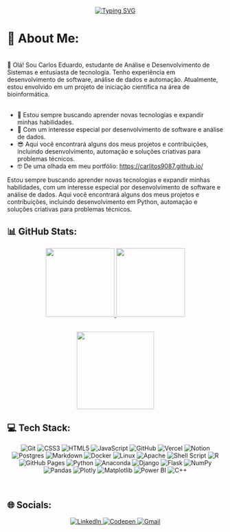 <p align="center">
  <a href="https://git.io/typing-svg">
    <img src="https://readme-typing-svg.herokuapp.com?font=ubuntu&weight=700&size=33&duration=8000&pause=1000&color=01F700&center=true&vCenter=true&width=455&lines=Hello+World+%F0%9F%8C%8E+.+.+.;Welcome+to+my+GitHub+%3A)" alt="Typing SVG" />
  </a>

# 💫 About Me:

<br/>
👋 Olá! Sou Carlos Eduardo, estudante de Análise e Desenvolvimento de Sistemas e entusiasta de tecnologia. Tenho experiência em desenvolvimento de software, análise de dados e automação. Atualmente, estou envolvido em um projeto de iniciação científica na área de bioinformática.
<br/>
<br/>

- 🌱 Estou sempre buscando aprender novas tecnologias e expandir minhas habilidades.
- 📓 Com um interesse especial por desenvolvimento de software e análise de dados.
- 😎 Aqui você encontrará alguns dos meus projetos e contribuições, incluindo desenvolvimento, automação e soluções criativas para problemas técnicos.
- 🤓 De uma olhada em meu portfólio: https://carlitos9087.github.io/

Estou sempre buscando aprender novas tecnologias e expandir minhas habilidades, com um interesse especial por desenvolvimento de software e análise de dados. Aqui você encontrará alguns dos meus projetos e contribuições, incluindo desenvolvimento em Python, automação e soluções criativas para problemas técnicos.
<br/>

## 📊 GitHub Stats:

<div align="center">
  <a href="https://github-readme-stats.vercel.app/api?username=carlitos9087&theme=vue-dark&hide_border=false&include_all_commits=false&count_private=false">
    <img height="160em" src="https://github-readme-streak-stats.herokuapp.com/?user=carlitos9087&theme=blue-green&hide_border=false"/>
    <img height="160em" src="https://github-readme-stats.vercel.app/api?username=carlitos9087&theme=blue-green&hide_border=false&include_all_commits=false&count_private=false"/>
  </a>
</div><br/>

<p align="center">
  <img height="180em" src="https://github-readme-stats.vercel.app/api/top-langs/?username=carlitos9087&theme=blue-green&hide_border=false&include_all_commits=false&count_private=false&layout=compact">
</p>

## 💻 Tech Stack:

<p align="center">
  <img alt="Git" src="https://img.shields.io/badge/git%20-%23F05033.svg?&style=for-the-badge&logo=git&logoColor=white"/>
  <img alt="CSS3" src="https://img.shields.io/badge/CSS3-1572B6?style=for-the-badge&logo=css3&logoColor=white">
  <img alt="HTML5" src="https://img.shields.io/badge/HTML5-E34F26?style=for-the-badge&logo=html5&logoColor=white">
  <img alt="JavaScript" src="https://img.shields.io/badge/JavaScript-F7DF1E?style=for-the-badge&logo=javascript&logoColor=black">
  <img alt="GitHub" src="https://img.shields.io/badge/GitHub-100000?style=for-the-badge&logo=github&logoColor=white">
  <img alt="Vercel" src="https://img.shields.io/badge/vercel%20-%23000000.svg?&style=for-the-badge&logo=vercel&logoColor=white"/>
   <img alt="Notion" src="https://img.shields.io/badge/Notion-%23000000.svg?style=for-the-badge&logo=notion&logoColor=white">
  <img alt="Postgres" src="https://img.shields.io/badge/postgres-%23316192.svg?&style=for-the-badge&logo=postgresql&logoColor=white"/>
  <img alt="Markdown" src="https://img.shields.io/badge/markdown-%23000000.svg?&style=for-the-badge&logo=markdown&logoColor=white"/>
  <img alt="Docker" src="https://img.shields.io/badge/Docker-2496ED?style=for-the-badge&logo=docker&logoColor=white">
  <img alt="Linux" src="https://img.shields.io/badge/Linux-E34F26?style=for-the-badge&logo=linux&logoColor=black">
  <img alt="Apache" src="https://img.shields.io/badge/apache-%23D42029.svg?style=for-the-badge&logo=apache&logoColor=white">
  <img alt="Shell Script" src="https://img.shields.io/badge/shell_script-%23121011.svg?style=for-the-badge&logo=gnu-bash&logoColor=white">
  <img alt="R" src="https://img.shields.io/badge/r-%23276DC3.svg?style=for-the-badge&logo=r&logoColor=white">
  <img alt="GitHub Pages" src="https://img.shields.io/badge/github%20pages-121013?style=for-the-badge&logo=github&logoColor=white">
   <img alt="Python" src="https://img.shields.io/badge/python-3670A0?style=for-the-badge&logo=python&logoColor=ffdd54">
  <img alt="Anaconda" src="https://img.shields.io/badge/Anaconda-%2344A833.svg?style=for-the-badge&logo=anaconda&logoColor=white">
  <img alt="Django" src="https://img.shields.io/badge/django-%23092E20.svg?style=for-the-badge&logo=django&logoColor=white">
  <img alt="Flask" src="https://img.shields.io/badge/flask-%23000.svg?style=for-the-badge&logo=flask&logoColor=white">
  <img alt="NumPy" src="https://img.shields.io/badge/numpy-%23013243.svg?style=for-the-badge&logo=numpy&logoColor=white">
  <img alt="Pandas" src="https://img.shields.io/badge/pandas-%23150458.svg?style=for-the-badge&logo=pandas&logoColor=white">
  <img alt="Plotly" src="https://img.shields.io/badge/Plotly-%233F4F75.svg?style=for-the-badge&logo=plotly&logoColor=white">
  <img alt="Matplotlib" src="https://img.shields.io/badge/Matplotlib-%23ffffff.svg?style=for-the-badge&logo=Matplotlib&logoColor=black">
  <img alt="Power BI" src="https://img.shields.io/badge/power_bi-F2C811?style=for-the-badge&logo=powerbi&logoColor=black">
  <img alt="C++" src="https://img.shields.io/badge/c++-%2300599C.svg?style=for-the-badge&logo=c%2B%2B&logoColor=white">
</p>


<br>

## 🌐 Socials:

<div align="center">
    <a href="https://linkedin.com/in/carlos9087">
        <img src="https://img.shields.io/badge/LinkedIn-%230077B5.svg?logo=linkedin&logoColor=white" alt="LinkedIn">
    </a>
    <a href="https://codepen.io/Carlitos9087">
        <img src="https://img.shields.io/badge/Codepen-000000?style=for-the-badge&logo=codepen&logoColor=white" alt="Codepen">
    </a>
    <a href="mailto:carlosgomes9067@gmail.com">
        <img src="https://img.shields.io/twitter/url?label=email&logo=gmail&style=social&url=http%3A%2F%2Fmailto%3Astephanyn7%40gmail.com" alt="Gmail">
    </a>
</div>

<!-- Proudly created with GPRM ( https://gprm.itsvg.in ) -->

<!-- Proudly created with GPRM ( https://gprm.itsvg.in ) -->
